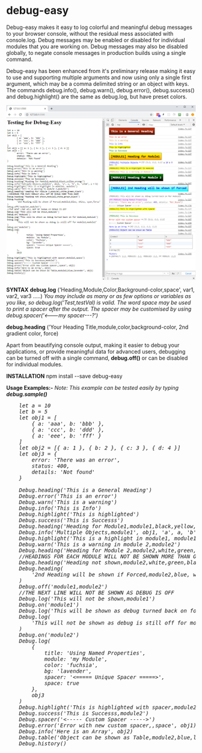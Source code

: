 <h1>debug-easy</h1>

Debug-easy makes it easy to log colorful and meaningful debug messages to your browser console, without the residual mess associated with console.log. Debug messages may be enabled or disabled for individual modules that you are working on. Debug messages may also be disabled globally, to negate console messages in production builds using a single command.

Debug-easy has been enhanced from it's preliminary release making it easy to use and supporting multiple arguments and now using only a single first argument, which may be a comma delimited string or an object with keys. The commands debug.info(), debug.warn(), debug.error(), debug.success() and debug.highlight() are the same as debug.log, but have preset colors.

![Screenshot](https://raw.githubusercontent.com/Intelliflex/debug-easy/master/screenshot.jpg)

<b>SYNTAX</b>
<b>debug.log</b> ('Heading,Module,Color,Background-color,space', var1, var2, var3 .....)
<i>You may include as many or as few options or variables as you like, so debug.log('Test,testVal) is valid. The word space may be used to print a spacer after the output. The spacer may be customised by using debug.spacer('<---my spacer---?')</i>

<b>debug.heading</b> ('Your Heading Title,module,color,background-color, 2nd gradient color, force)

Apart from beautifying console output, making it easier to debug your applications, or provide meaningful data for advanced users, debugging can be turned off with a single command, <b>debug.off()</b> or can be disabled for individual modules.

<b>INSTALLATION</b>
npm install --save debug-easy

<b>Usage Examples:-</b>
<i>Note: This example can be tested easily by typing <b>debug.sample()</b>

<pre>
	let a = 10
	let b = 5
	let obj1 = [
		{ a: 'aaa', b: 'bbb' },
		{ a: 'ccc', b: 'ddd' },
		{ a: 'eee', b: 'fff' }
	]
	let obj2 = [{ a: 1 }, { b: 2 }, { c: 3 }, { d: 4 }]
	let obj3 = {
		error: 'There was an error',
		status: 400,
		details: 'Not found'
	}

	Debug.heading('This is a General Heading')
	Debug.error('This is an error')
	Debug.warn('This is a warning')
	Debug.info('This is Info')
	Debug.highlight('This is highlighted')
	Debug.success('This is Successs')
	Debug.heading('Heading for Module1,module1,black,yellow,orange')
	Debug.info('Multiple Objects,module1', obj1, 'a', a, 'b', b, 'a+b=', a + b)
	Debug.highlight('This is a highlight in module1, module1')
	Debug.warn('This is a warning in module 2,module2')
	Debug.heading('Heading for Module 2,module2,white,green,black')
	//HEADINGS FOR EACH MODULE WILL NOT BE SHOWN MORE THAN ONCE
	Debug.heading('Heading not shown,module2,white,green,black')
	Debug.heading(
		'2nd Heading will be shown if Forced,module2,blue, white, cyan,force'
	)
	Debug.off('module1,module2')
	//THE NEXT LINE WILL NOT BE SHOWN AS DEBUG IS OFF
	Debug.log('This will not be shown,module1')
	Debug.on('module1')
	Debug.log('This will be shown as debug turned back on for module1,module1')
	Debug.log(
		'This will not be shown as debug is still off for module2,module2'
	)
	Debug.on('module2')
	Debug.log(
		{
			title: 'Using Named Properties',
			module: 'my Module',
			color: 'fuchsia',
			bg: 'lavender',
			spacer: '<===== Unique Spacer =====>',
			space: true
		},
		obj3
	)
	Debug.highlight('This is highlighted with spacer,module2,space')
	Debug.success('This is Successs,module2')
	Debug.spacer('<----- Custom Spacer ----->')
	Debug.error('Error with new custom spacer,,space', obj1)
	Debug.info('Here is an Array', obj2)
	Debug.table('Object can be shown as Table,module2,blue,lavender', obj1)
	Debug.history()
		
</pre>
